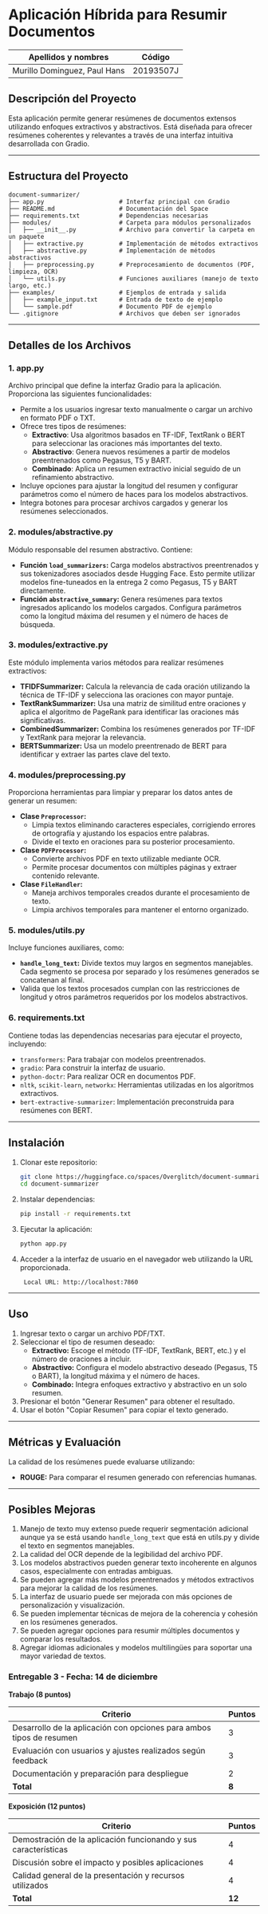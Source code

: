 # Aplicación Híbrida para Resumir Documentos

| Apellidos y nombres          | Código    |
|------------------------------|-----------|
| Murillo Dominguez, Paul Hans | 20193507J |

## Descripción del Proyecto
Esta aplicación permite generar resúmenes de documentos extensos utilizando enfoques extractivos y abstractivos. Está diseñada para ofrecer resúmenes coherentes y relevantes a través de una interfaz intuitiva desarrollada con Gradio.

---

## Estructura del Proyecto

```
document-summarizer/
├── app.py                     # Interfaz principal con Gradio
├── README.md                  # Documentación del Space
├── requirements.txt           # Dependencias necesarias
├── modules/                   # Carpeta para módulos personalizados
│   ├── __init__.py            # Archivo para convertir la carpeta en un paquete
│   ├── extractive.py          # Implementación de métodos extractivos
│   ├── abstractive.py         # Implementación de métodos abstractivos
│   ├── preprocessing.py       # Preprocesamiento de documentos (PDF, limpieza, OCR)
│   └── utils.py               # Funciones auxiliares (manejo de texto largo, etc.)
├── examples/                  # Ejemplos de entrada y salida
│   ├── example_input.txt      # Entrada de texto de ejemplo
│   └── sample.pdf             # Documento PDF de ejemplo
└── .gitignore                 # Archivos que deben ser ignorados
```

---

## Detalles de los Archivos

### 1. **app.py**

Archivo principal que define la interfaz Gradio para la aplicación. Proporciona las siguientes funcionalidades:

- Permite a los usuarios ingresar texto manualmente o cargar un archivo en formato PDF o TXT.
- Ofrece tres tipos de resúmenes:
  - **Extractivo**: Usa algoritmos basados en TF-IDF, TextRank o BERT para seleccionar las oraciones más importantes del texto.
  - **Abstractivo**: Genera nuevos resúmenes a partir de modelos preentrenados como Pegasus, T5 y BART.
  - **Combinado**: Aplica un resumen extractivo inicial seguido de un refinamiento abstractivo.
- Incluye opciones para ajustar la longitud del resumen y configurar parámetros como el número de haces para los modelos abstractivos.
- Integra botones para procesar archivos cargados y generar los resúmenes seleccionados.

### 2. **modules/abstractive.py**

Módulo responsable del resumen abstractivo. Contiene:

- **Función `load_summarizers`:** Carga modelos abstractivos preentrenados y sus tokenizadores asociados desde Hugging Face. Esto permite utilizar modelos fine-tuneados en la entrega 2 como Pegasus, T5 y BART directamente.
- **Función `abstractive_summary`:** Genera resúmenes para textos ingresados aplicando los modelos cargados. Configura parámetros como la longitud máxima del resumen y el número de haces de búsqueda.

### 3. **modules/extractive.py**

Este módulo implementa varios métodos para realizar resúmenes extractivos:

- **TFIDFSummarizer:** Calcula la relevancia de cada oración utilizando la técnica de TF-IDF y selecciona las oraciones con mayor puntaje.
- **TextRankSummarizer:** Usa una matriz de similitud entre oraciones y aplica el algoritmo de PageRank para identificar las oraciones más significativas.
- **CombinedSummarizer:** Combina los resúmenes generados por TF-IDF y TextRank para mejorar la relevancia.
- **BERTSummarizer:** Usa un modelo preentrenado de BERT para identificar y extraer las partes clave del texto.

### 4. **modules/preprocessing.py**

Proporciona herramientas para limpiar y preparar los datos antes de generar un resumen:

- **Clase `Preprocessor`:**
  - Limpia textos eliminando caracteres especiales, corrigiendo errores de ortografía y ajustando los espacios entre palabras.
  - Divide el texto en oraciones para su posterior procesamiento.
- **Clase `PDFProcessor`:**
  - Convierte archivos PDF en texto utilizable mediante OCR.
  - Permite procesar documentos con múltiples páginas y extraer contenido relevante.
- **Clase `FileHandler`:**
  - Maneja archivos temporales creados durante el procesamiento de texto.
  - Limpia archivos temporales para mantener el entorno organizado.

### 5. **modules/utils.py**

Incluye funciones auxiliares, como:

- **`handle_long_text`:** Divide textos muy largos en segmentos manejables. Cada segmento se procesa por separado y los resúmenes generados se concatenan al final.
- Valida que los textos procesados cumplan con las restricciones de longitud y otros parámetros requeridos por los modelos abstractivos.

### 6. **requirements.txt**

Contiene todas las dependencias necesarias para ejecutar el proyecto, incluyendo:

- `transformers`: Para trabajar con modelos preentrenados.
- `gradio`: Para construir la interfaz de usuario.
- `python-doctr`: Para realizar OCR en documentos PDF.
- `nltk`, `scikit-learn`, `networkx`: Herramientas utilizadas en los algoritmos extractivos.
- `bert-extractive-summarizer`: Implementación preconstruida para resúmenes con BERT.

---

## Instalación

1. Clonar este repositorio:
   ```bash
   git clone https://huggingface.co/spaces/Overglitch/document-summarizer
   cd document-summarizer
   ```

2. Instalar dependencias:
   ```bash
   pip install -r requirements.txt
   ```

3. Ejecutar la aplicación:
   ```bash
   python app.py
   ```
   
4. Acceder a la interfaz de usuario en el navegador web utilizando la URL proporcionada.
   ```
    Local URL: http://localhost:7860
   ```

---

## Uso

1. Ingresar texto o cargar un archivo PDF/TXT.
2. Seleccionar el tipo de resumen deseado:
   - **Extractivo:** Escoge el método (TF-IDF, TextRank, BERT, etc.) y el número de oraciones a incluir.
   - **Abstractivo:** Configura el modelo abstractivo deseado (Pegasus, T5 o BART), la longitud máxima y el número de haces.
   - **Combinado:** Integra enfoques extractivo y abstractivo en un solo resumen.
3. Presionar el botón "Generar Resumen" para obtener el resultado.
4. Usar el botón "Copiar Resumen" para copiar el texto generado.

---

## Métricas y Evaluación

La calidad de los resúmenes puede evaluarse utilizando:

- **ROUGE:** Para comparar el resumen generado con referencias humanas.
---

## Posibles Mejoras

1. Manejo de texto muy extenso puede requerir segmentación adicional aunque ya se está usando `handle_long_text` que está en utils.py y divide el texto en segmentos manejables.
2. La calidad del OCR depende de la legibilidad del archivo PDF.
3. Los modelos abstractivos pueden generar texto incoherente en algunos casos, especialmente con entradas ambiguas.
4. Se pueden agregar más modelos preentrenados y métodos extractivos para mejorar la calidad de los resúmenes.
5. La interfaz de usuario puede ser mejorada con más opciones de personalización y visualización.
6. Se pueden implementar técnicas de mejora de la coherencia y cohesión en los resúmenes generados.
7. Se pueden agregar opciones para resumir múltiples documentos y comparar los resultados.
8. Agregar idiomas adicionales y modelos multilingües para soportar una mayor variedad de textos.


### **Entregable 3 - Fecha: 14 de diciembre**

**Trabajo (8 puntos)**

| Criterio                                                              | Puntos |
|-----------------------------------------------------------------------|--------|
| Desarrollo de la aplicación con opciones para ambos tipos de resumen  | 3      |
| Evaluación con usuarios y ajustes realizados según feedback           | 3      |
| Documentación y preparación para despliegue                           | 2      |
| **Total**                                                             | **8**  |

**Exposición (12 puntos)**

| Criterio                                                              | Puntos |
|-----------------------------------------------------------------------|--------|
| Demostración de la aplicación funcionando y sus características       | 4      |
| Discusión sobre el impacto y posibles aplicaciones                    | 4      |
| Calidad general de la presentación y recursos utilizados              | 4      |
| **Total**                                                             | **12** |